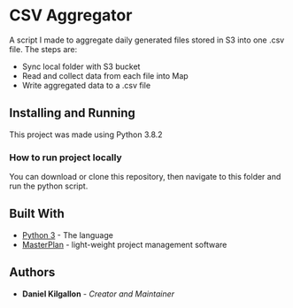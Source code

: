 # CSV Aggregator

A script I made to aggregate daily generated files stored in S3 into one .csv file. The steps are:
* Sync local folder with S3 bucket
* Read and collect data from each file into Map
* Write aggregated data to a .csv file

## Installing and Running

This project was made using Python 3.8.2

### How to run project locally

You can download or clone this repository, then navigate to this folder and run the python script.

## Built With

* [Python 3](https://www.python.org/) - The language
* [MasterPlan](https://github.com/SolarLune/masterplan) - light-weight project management software

## Authors

* **Daniel Kilgallon** - *Creator and Maintainer*